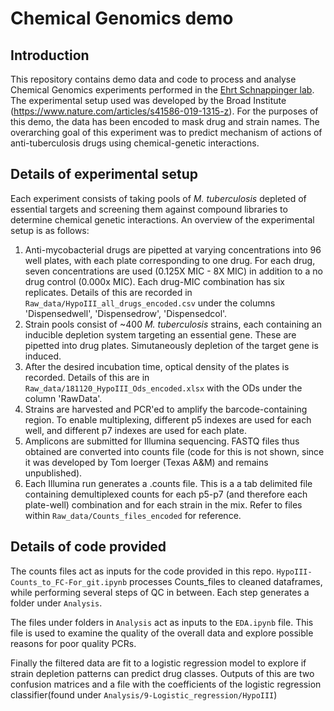 # Chemical Genomics demo

## Introduction
This repository contains demo data and code to process and analyse Chemical Genomics experiments performed in the [Ehrt Schnappinger lab](https://www.ehrtschnappingerlabs.org/). The experimental setup used was developed by the Broad Institute (https://www.nature.com/articles/s41586-019-1315-z). For the purposes of this demo, the data has been encoded to mask drug and strain names. The overarching goal of this experiment was to predict mechanism of actions of anti-tuberculosis drugs using chemical-genetic interactions.
## Details of experimental setup
Each experiment consists of taking pools of _M. tuberculosis_ depleted of essential targets and screening them against compound libraries to determine chemical genetic interactions. An overview of the experimental setup is as follows:

1. Anti-mycobacterial drugs are pipetted at varying concentrations into 96 well plates, with each plate corresponding to one drug. For each drug, seven concentrations are used (0.125X MIC - 8X MIC) in addition to a no drug control (0.000x MIC). Each drug-MIC combination has six replicates. Details of this are recorded in `Raw_data/HypoIII_all_drugs_encoded.csv` under the columns 'Dispensedwell', 'Dispensedrow', 'Dispensedcol'.
2. Strain pools consist of ~400 _M. tuberculosis_ strains, each containing an inducible depletion system targeting an essential gene. These are pipetted into drug plates. Simutaneously depletion of the target gene is induced.
3. After the desired incubation time, optical density of the plates is recorded. Details of this are in `Raw_data/181120_HypoIII_Ods_encoded.xlsx` with the ODs under the column 'RawData'.
4. Strains are harvested and PCR'ed to amplify the barcode-containing region. To enable multiplexing, different p5 indexes are used for each well, and different p7 indexes are used for each plate.
5. Amplicons are submitted for Illumina sequencing. FASTQ files thus obtained are converted into counts file (code for this is not shown, since it was developed by Tom Ioerger (Texas A&M) and remains unpublished). 
6. Each Illumina run generates a .counts file. This is a a tab delimited file containing demultiplexed counts for each p5-p7 (and therefore each plate-well) combination and for each strain in the mix. Refer to files within `Raw_data/Counts_files_encoded` for reference.

## Details of code provided
The counts files act as inputs for the code provided in this repo. `HypoIII-Counts_to_FC-For_git.ipynb` processes Counts_files to cleaned dataframes, while performing several steps of QC in between. Each step generates a folder under `Analysis`. 

The files under folders in `Analysis` act as inputs to the `EDA.ipynb` file. This file is used to examine the quality of the overall data and explore possible reasons for poor quality PCRs.

Finally the filtered data are fit to a logistic regression model to explore if strain depletion patterns can predict drug classes. Outputs of this are two confusion matrices and a file with the coefficients of the logistic regression classifier(found under `Analysis/9-Logistic_regression/HypoIII`)
